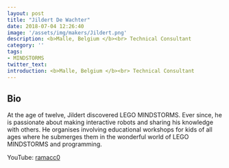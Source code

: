 ```yaml
---
layout: post
title: "Jildert De Wachter"
date: 2018-07-04 12:26:40
image: '/assets/img/makers/Jildert.png'
description: <b>Malle, Belgium </b><br> Technical Consultant
category: ''
tags:
- MINDSTORMS
twitter_text:
introduction: <b>Malle, Belgium </b><br> Technical Consultant
---
```




## Bio


At the age of twelve, Jildert discovered LEGO MINDSTORMS. Ever since, he is passionate about making interactive robots and sharing his knowledge with others. He organises involving educational workshops for kids of all ages where he submerges them in the wonderful world of  LEGO MINDSTORMS and programming. 



YouTube: [ramacc0](https://www.youtube.com/user/ramacc0)
